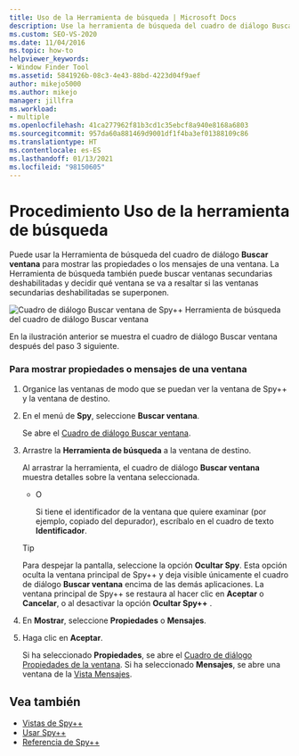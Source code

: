 ```yaml
---
title: Uso de la Herramienta de búsqueda | Microsoft Docs
description: Use la herramienta de búsqueda del cuadro de diálogo Buscar ventana de la herramienta Spy++ para mostrar las propiedades o los mensajes de una ventana durante una sesión de depuración.
ms.custom: SEO-VS-2020
ms.date: 11/04/2016
ms.topic: how-to
helpviewer_keywords:
- Window Finder Tool
ms.assetid: 5841926b-08c3-4e43-88bd-4223d04f9aef
author: mikejo5000
ms.author: mikejo
manager: jillfra
ms.workload:
- multiple
ms.openlocfilehash: 41ca277962f81b3cd1c35ebcf8a940e8168a6803
ms.sourcegitcommit: 957da60a881469d9001df1f4ba3ef01388109c86
ms.translationtype: HT
ms.contentlocale: es-ES
ms.lasthandoff: 01/13/2021
ms.locfileid: "98150605"
---
```

# <a name="how-to-use-the-finder-tool"></a>Procedimiento Uso de la herramienta de búsqueda
Puede usar la Herramienta de búsqueda del cuadro de diálogo **Buscar ventana** para mostrar las propiedades o los mensajes de una ventana. La Herramienta de búsqueda también puede buscar ventanas secundarias deshabilitadas y decidir qué ventana se va a resaltar si las ventanas secundarias deshabilitadas se superponen.

 ![Cuadro de diálogo Buscar ventana de Spy&#43;&#43;](../debugger/media/icon_spy--_find.png "Icon_Spy++_Find") Herramienta de búsqueda del cuadro de diálogo Buscar ventana

 En la ilustración anterior se muestra el cuadro de diálogo Buscar ventana después del paso 3 siguiente.

### <a name="to-display-window-properties-or-messages"></a>Para mostrar propiedades o mensajes de una ventana

1. Organice las ventanas de modo que se puedan ver la ventana de Spy++ y la ventana de destino.

2. En el menú de **Spy**, seleccione **Buscar ventana**.

    Se abre el [Cuadro de diálogo Buscar ventana](../debugger/find-window-dialog-box.md).

3. Arrastre la **Herramienta de búsqueda** a la ventana de destino.

    Al arrastrar la herramienta, el cuadro de diálogo **Buscar ventana** muestra detalles sobre la ventana seleccionada.

   - O

     Si tiene el identificador de la ventana que quiere examinar (por ejemplo, copiado del depurador), escríbalo en el cuadro de texto **Identificador**.

   > [!TIP]
   > Para despejar la pantalla, seleccione la opción **Ocultar Spy**. Esta opción oculta la ventana principal de Spy++ y deja visible únicamente el cuadro de diálogo **Buscar ventana** encima de las demás aplicaciones. La ventana principal de Spy++ se restaura al hacer clic en **Aceptar** o **Cancelar**, o al desactivar la opción **Ocultar Spy++** .

4. En **Mostrar**, seleccione **Propiedades** o **Mensajes**.

5. Haga clic en **Aceptar**.

    Si ha seleccionado **Propiedades**, se abre el [ Cuadro de diálogo Propiedades de la ventana](../debugger/window-properties-dialog-box.md). Si ha seleccionado **Mensajes**, se abre una ventana de la [Vista Mensajes](../debugger/messages-view.md).

## <a name="see-also"></a>Vea también
- [Vistas de Spy++](../debugger/spy-increment-views.md)
- [Usar Spy++](../debugger/using-spy-increment.md)
- [Referencia de Spy++](../debugger/spy-increment-reference.md)
